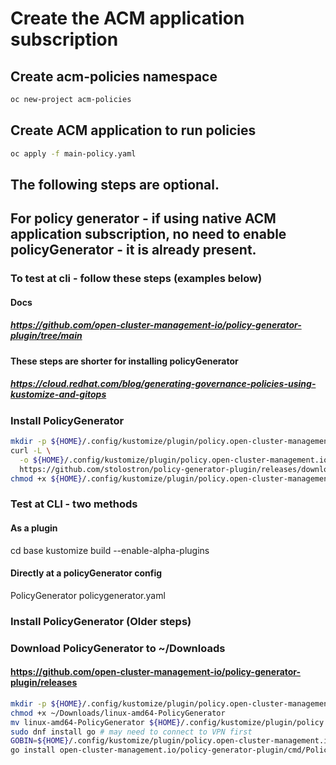 # Create the ACM application subscription

## Create acm-policies namespace
```bash
oc new-project acm-policies
```

## Create ACM application to run policies
```bash
oc apply -f main-policy.yaml
```


## The following steps are optional.
## For policy generator - if using native ACM application subscription, no need to enable policyGenerator - it is already present.
### To test at cli - follow these steps (examples below)
#### Docs
##### https://github.com/open-cluster-management-io/policy-generator-plugin/tree/main
#### These steps are shorter for installing policyGenerator
##### https://cloud.redhat.com/blog/generating-governance-policies-using-kustomize-and-gitops

### Install PolicyGenerator
```bash
mkdir -p ${HOME}/.config/kustomize/plugin/policy.open-cluster-management.io/v1/policygenerator
curl -L \
  -o ${HOME}/.config/kustomize/plugin/policy.open-cluster-management.io/v1/policygenerator/PolicyGenerator \
  https://github.com/stolostron/policy-generator-plugin/releases/download/v1.8.0/linux-amd64-PolicyGenerator
chmod +x ${HOME}/.config/kustomize/plugin/policy.open-cluster-management.io/v1/policygenerator/PolicyGenerator
```
### Test at CLI - two methods
#### As a plugin
cd base
kustomize build --enable-alpha-plugins

#### Directly at a policyGenerator config
PolicyGenerator policygenerator.yaml


### Install PolicyGenerator (Older steps)
### Download PolicyGenerator to ~/Downloads
#### https://github.com/open-cluster-management-io/policy-generator-plugin/releases

```bash
mkdir -p ${HOME}/.config/kustomize/plugin/policy.open-cluster-management.io/v1/policygenerator
chmod +x ~/Downloads/linux-amd64-PolicyGenerator
mv linux-amd64-PolicyGenerator ${HOME}/.config/kustomize/plugin/policy.open-cluster-management.io/v1/policygenerator/PolicyGenerator
sudo dnf install go # may need to connect to VPN first
GOBIN=${HOME}/.config/kustomize/plugin/policy.open-cluster-management.io/v1/policygenerator \
go install open-cluster-management.io/policy-generator-plugin/cmd/PolicyGenerator@latest
```



